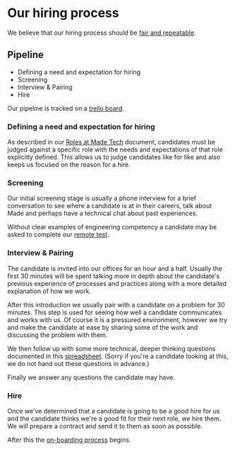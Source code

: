 # Our hiring process

We believe that our hiring process should be [fair and repeatable](rationale.md).

## Pipeline

 - Defining a need and expectation for hiring
 - Screening
 - Interview & Pairing
 - Hire

Our pipeline is tracked on a [trello board](https://trello.com/b/0kmnv5Wo/recruitment).

### Defining a need and expectation for hiring

As described in our [Roles at Made Tech](../roles/README.md) document, candidates must be judged against a specific role with the needs and expectations of that role explicitly defined. This allows us to judge candidates like for like and also keeps us focused on the reason for a hire.

### Screening

Our initial screening stage is usually a phone interview for a brief conversation to see where a candidate is at in their careers, talk about Made and perhaps have a technical chat about past experiences.

Without clear examples of engineering competency a candidate may be asked to complete our [remote test](remote_test/README.md).

### Interview & Pairing

The candidate is invited into our offices for an hour and a half. Usually the first 30 minutes will be spent talking more in depth about the candidate's previous experience of processes and practices along with a more detailed explanation of how we work.

After this introduction we usually pair with a candidate on a problem for 30 minutes. This step is used for seeing how well a candidate communicates and works with us. Of course it is a pressured environment, however we try and make the candidate at ease by sharing some of the work and discussing the problem with them.

We then follow up with some more technical, deeper thinking questions documented in this [spreadsheet](https://docs.google.com/spreadsheets/d/1gzOeu_a9uPdOA0roY1oMo_S4pLQCCdrysgyFANcu0FA/edit#gid=1588607612). (Sorry if you're a candidate looking at this, we do not hand out these questions in advance.)

Finally we answer any questions the candidate may have.

### Hire

Once we've determined that a candidate is going to be a good hire for us and the candidate thinks we're a good fit for their next role, we hire them. We will prepare a contract and send it to them as soon as possible.

After this the [on-boarding process](../company/first_day.md) begins.
